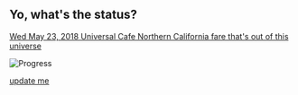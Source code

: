 ## Yo, what's the status?

[Wed May 23, 2018 Universal Cafe Northern California fare that's out of this universe](https://dashboard.chewse.com/calendar/221549/?sign=.eJwdyEEKgCAQBdC7_LUESS3yKiIhZjUkCqO1Ee-etXrwKhJvnvPwA6UrdgqlD1QFbVBSjvO0NAHrCqXYX4N9YfKPh0A-LX8Wtu6ieKw3B5hm2gtvgx7m%3A1fByMO%3AgzUcm0mnWOB3p8gv-laIdxIIAxg)

<!---
- update [20?title=preparing] below accordingly
-->

![Progress](http://progressed.io/bar/0?title=preparing)

<a href="https://github.com/andywimmer/lunchlinestatus.cf/edit/master/README.md" class="btn btn-github"><span class="icon"></span>update me</a>
